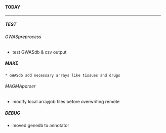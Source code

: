 #### TODAY
_____________________________________________

##### TEST

###### GWASpreprocess
 * test GWASdb & csv output

##### MAKE

    * GWASdb add necessary arrays like tissues and drugs

###### MAGMAparser
 * modify local arrayjob files before overwriting remote

##### DEBUG
 * moved genedb to annotator